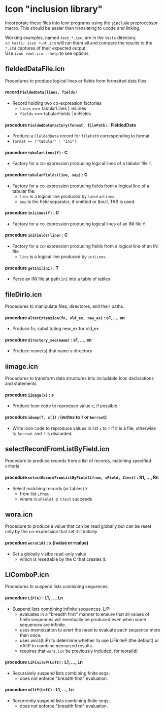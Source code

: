 # Icon "inclusion library"

Incorporate these files into Icon programs using the `$include` preprocessor macro.
This should be easier than translating to ucode and linking.

Working examples, named `test_*.icn`, are in the `tests` directory.<br />
`cd tests; icon runt.icn` will run them all and compare the results to the `*.std` captures of their expected output.<br />
Use `icon runt.icn --help` to see options.

## fieldedDataFile.icn

Procedures to produce logical lines or fields from formatted data files.

#### record `FieldedData(lines, fields)`
  - Record holding two co-expression factories
    - `lines` === tabularLines | iniLines
    - `fields` === tabularFields | iniFields
#### procedure `FieldedDataFactory(format, filePath)` : FieldedData
  - Produce a `FieldedData` record for `filePath` corresponding to format.
  - `format == ("tabular" | "ini")`
#### procedure `tabularLines(f)` : C
  - Factory for a co-expression producing logical lines of a tabular file `f`.
#### procedure `tabularFields(line, sep)` : C
  - Factory for a co-expression producing fields from a logical line of a tabular file:
    - `line` is a logical line produced by `tabularLines`.
    - `sep` is the field separator; if omitted or &null, TAB is used.
#### procedure `iniLines(f)` : C
  - Factory for a co-expression producing logical lines of an INI file `f`.
#### procedure `iniFields(line)` : C
  - Factory for a co-expression producing fields from a logical line of an INI file
    - `line` is a logical line produced by `iniLines`.
#### procedure `getIni(ini)` : T
  - Parse an INI file at path `ini` into a table of tables

## fileDirIo.icn

Procedures to manipulate files, directores, and their paths.

#### procedure `alterExtension(fn, old_ex, new_ex)` : s1, ..., sn
  - Produce fn, substituting new_ex for old_ex

#### procedure `directory_seq(name)` : s1, ..., sn
  - Produce name(s) that name a directory

## iimage.icn

Procedures to transform data structures into includable Icon declarations and statements

#### procedure `iimage(x)` : s
  - Produce Icon code to reproduce value `x`, if possible
#### procedure `idump(f, x[])` : (writes to `f` or `&errout`)
  - Write Icon code to reproduce values in list `x` to `f` if it is a file;
    otherwise to `&errout` and `f` is discarded.

## selectRecordFromListByField.icn

Procedure to produce records from a list of records, matching specified criteria.

#### procedure `selectRecordFromListByField(Lfrom, sField, Ctest)` : R1, ..., Rn
  - Select matching records (or tables) `X`
    - from list `Lfrom`
    - where `X[sField] @ Ctest` succeeds

## wora.icn

Procedure to produce a value that can be read globally but can be reset only by the co-expression that set it it initially.

#### procedure `wora(id)` : x (lvalue or rvalue)
  - Set a globally visibe read-only value
    - which is resettable by the C that creates it.

## LiComboP.icn

Procedures to suspend lists combining sequences.

#### procedure `LiP(A)` : L1, ..., Ln
  - Suspend lists combining infinite sequences. LiP:
    - evaluates in a "breadth first" manner to ensure that all values of finite
      sequences will eventually be produced even when some sequences are infinite.
    - uses memoization to avert the need to evaluate each sequence more than once.
    - uses wora(LiP) to determine whether to use LiFiniteP
      (the default) or nAltP to combine memoized results.
    - requires that `wora.icn` be previously included, for wora(id)
#### procedure `LiFiniteP(LofC)` : L1, ..., Ln
  - Recursively suspend lists combining finite seqs;
    - does not enforce "breadth first" evaluation.
#### procedure `nAltP(LofC)` : L1, ..., Ln
  - Recurrently suspend lists combining finite seqs;
    - does not enforce "breadth first" evaluation.
